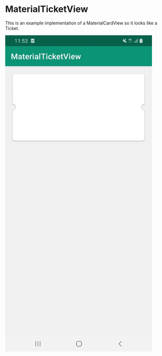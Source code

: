 # MaterialTicketView

This is an example implementation of a MaterialCardView so it looks like a Ticket.

![alt text](example.jpg "Ticket example")
